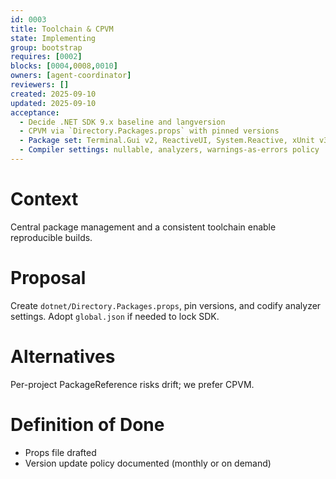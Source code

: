 ```yaml
---
id: 0003
title: Toolchain & CPVM
state: Implementing
group: bootstrap
requires: [0002]
blocks: [0004,0008,0010]
owners: [agent-coordinator]
reviewers: []
created: 2025-09-10
updated: 2025-09-10
acceptance:
  - Decide .NET SDK 9.x baseline and langversion
  - CPVM via `Directory.Packages.props` with pinned versions
  - Package set: Terminal.Gui v2, ReactiveUI, System.Reactive, xUnit v3, NSubstitute, FluentAssertions, Verify (optional)
  - Compiler settings: nullable, analyzers, warnings-as-errors policy
---
```


# Context
Central package management and a consistent toolchain enable reproducible builds.

# Proposal
Create `dotnet/Directory.Packages.props`, pin versions, and codify analyzer settings. Adopt `global.json` if needed to lock SDK.

# Alternatives
Per-project PackageReference risks drift; we prefer CPVM.

# Definition of Done
- Props file drafted
- Version update policy documented (monthly or on demand)
